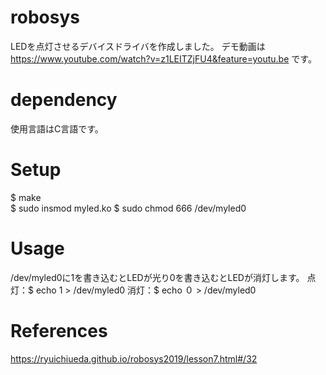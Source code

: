 # robosys
LEDを点灯させるデバイスドライバを作成しました。
デモ動画は https://www.youtube.com/watch?v=z1LEITZjFU4&feature=youtu.be です。

# dependency
使用言語はC言語です。

# Setup
$ make                                   														                                                          
$ sudo insmod myled.ko
$ sudo chmod 666 /dev/myled0 

# Usage
/dev/myled0に1を書き込むとLEDが光り0を書き込むとLEDが消灯します。
点灯：$ echo 1 > /dev/myled0
消灯：$ echo ０ > /dev/myled0

# References
https://ryuichiueda.github.io/robosys2019/lesson7.html#/32
